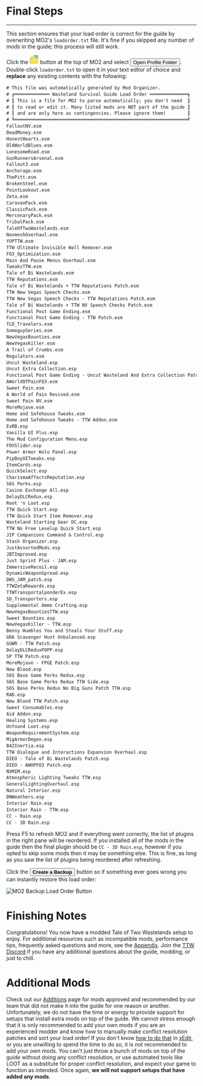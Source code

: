 ﻿# Final Steps

---

This section ensures that your load order is correct for the guide by overwriting
MO2's `loadorder.txt` file. It's fine if you skipped any number of mods in the guide;
this process will still work.

Click the ![MO2 folder button](../static/img/mo2_folders.webp) button at the top of MO2 and select <button>Open Profile Folder</button>. Double-click `loadorder.txt` to open it in your text editor of choice and **replace** any existing contents with the following:

```txt title="C:\Users<YOUR USERNAME>\AppData\Local\ModOrganizer\TTW\profiles\Default\loadorder.txt"
# This file was automatically generated by Mod Organizer.
# ╔═════════════ Wasteland Survival Guide Load Order ══════════════╗
# ║ This is a file for MO2 to parse automatically; you don't need  ║
# ║ to read or edit it. Many listed mods are NOT part of the guide ║
# ║ and are only here as contingencies. Please ignore them!        ║
# ╚════════════════════════════════════════════════════════════════╝
FalloutNV.esm
DeadMoney.esm
HonestHearts.esm
OldWorldBlues.esm
LonesomeRoad.esm
GunRunnersArsenal.esm
Fallout3.esm
Anchorage.esm
ThePitt.esm
BrokenSteel.esm
PointLookout.esm
Zeta.esm
CaravanPack.esm
ClassicPack.esm
MercenaryPack.esm
TribalPack.esm
TaleOfTwoWastelands.esm
NavmeshOverhaul.esm
YUPTTW.esm
TTW Ultimate Invisible Wall Remover.esm
FO3_Optimization.esm
Main And Pause Menus Overhaul.esm
TweaksTTW.esm
Tale of Bi Wastelands.esm
TTW Reputations.esm
Tale of Bi Wastelands + TTW Reputations Patch.esm
TTW New Vegas Speech Checks.esm
TTW New Vegas Speech Checks - TTW Reputations Patch.esm
Tale of Bi Wastelands + TTW NV Speech Checks Patch.esm
Functional Post Game Ending.esm
Functional Post Game Ending - TTW Patch.esm
TLD_Travelers.esm
SomeguySeries.esm
NewVegasBounties.esm
NewVegasKiller.esm
A Trail of Crumbs.esm
Regulators.esm
Uncut Wasteland.esp
Uncut Extra Collection.esp
Functional Post Game Ending - Uncut Wasteland And Extra Collection Patch.esm
AWorldOfPainFO3.esm
Sweet Pain.esm
A World of Pain Revised.esm
Sweet Pain NV.esm
MoreMojave.esm
Home and Safehouse Tweaks.esm
Home and Safehouse Tweaks - TTW Addon.esm
ExRB.esp
Vanilla UI Plus.esp
The Mod Configuration Menu.esp
FOVSlider.esp
Power Armor Holo Panel.esp
PipBoyUITweaks.esp
ItemCards.esp
QuickSelect.esp
CharismaAffectsReputation.esp
S6S Perks.esp
Casino Exchange All.esp
DelayDLCRedux.esp
Root 'n Loot.esp
TTW Quick Start.esp
TTW Quick Start Item Remover.esp
Wasteland Starting Gear DC.esp
TTW No Free Levelup Quick Start.esp
JIP Companions Command & Control.esp
Stash Organizer.esp
JustAssortedMods.esp
JBTImproved.esp
Just Sprint Plus - JAM.esp
ImmersiveRecoil.esp
DynamicWeaponSpread.esp
DWS_JAM_patch.esp
TTWZetaRewards.esp
TTWTransportalponderEx.esp
SD_Transporters.esp
Supplemental Ammo Crafting.esp
NewVegasBountiesTTW.esp
Sweet Bounties.esp
NewVegasKiller - TTW.esp
Benny Humbles You and Steals Your Stuff.esp
GRA Scavenger Hunt Unbalanced.esp
GUWR - TTW Patch.esp
DelayDLCReduxPOPP.esp
SP TTW Patch.esp
MoreMojave - FPGE Patch.esp
New Blood.esp
S6S Base Game Perks Redux.esp
S6S Base Game Perks Redux TTW Side.esp
S6S Base Perks Redux No Big Guns Patch TTW.esp
RAD.esp
New Blood TTW Patch.esp
Sweet Consumables.esp
Aid Addon.esp
Healing Systems.esp
Unfound Loot.esp
WeaponRequirementSystem.esp
MigArmorDegen.esp
B42Inertia.esp
TTW Dialogue and Interactions Expansion Overhaul.esp
DIEO - Tale of Bi Wastelands Patch.esp
DIEO - AWOPFO3 Patch.esp
NVMIM.esp
Atmospheric Lighting Tweaks TTW.esp
GeneralLightingOverhaul.esp
Natural Interior.esp
DNWeathers.esp
Interior Rain.esp
Interior Rain - TTW.esp
CC - Rain.esp
CC - 3D Rain.esp
```

Press F5 to refresh MO2 and if everything went correctly, the list of plugins in the right pane will be reordered. If you installed all of the mods in the guide then the final plugin should be `CC - 3D Rain.esp`, however if you opted to skip some mods then it may be something else. This is fine, as long as you saw the list of plugins being reordered after refreshing.

Click the <button>**Create a Backup**</button> button so if something ever goes wrong you can instantly restore this load order:

![MO2 Backup Load Order Button](../static/img/backup.webp)

# Finishing Notes

Congratulations! You now have a modded Tale of Two Wastelands setup to enjoy. For additional resources such as incompatible mods, performance tips, frequently asked questions and more, see the [Appendix](appendix). Join the [TTW Discord](https://discord.gg/taleoftwowastelands) if you have any additional questions about the guide, modding, or just to chill.

# Additional Mods

Check out our [Additions](https://wastelandsurvivalguide.com/docs/additions) page for mods approved and recommended by our team that did not make it into the guide for one reason or another. Unfortunately, we do not have the time or energy to provide support for setups that install extra mods on top of the guide. We cannot stress enough that it is only recommended to add your own mods if you are an experienced modder and know how to manually make conflict resolution patches and sort your load order! If you don't know [how to do that](https://moddinglinked.com/themethod.html) in [xEdit](https://moddinglinked.com/xedit.html), or you are unwilling to spend the time to do so, it is not recommended to add your own mods. You can't just throw a bunch of mods on top of the guide without doing any conflict resolution, or use automated tools like LOOT as a substitute for proper conflict resolution, and expect your game to function as intended. Once again, **we will not support setups that have added any mods**.
